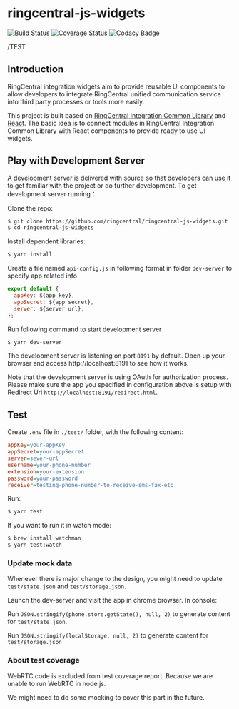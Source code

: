 # ringcentral-js-widgets

[![Build Status](https://travis-ci.org/ringcentral/ringcentral-js-widgets.svg?branch=master)](https://travis-ci.org/ringcentral/ringcentral-js-widgets)
[![Coverage Status](https://coveralls.io/repos/github/ringcentral/ringcentral-js-widgets/badge.svg?branch=master)](https://coveralls.io/github/ringcentral/ringcentral-js-widgets?branch=master)
[![Codacy Badge](https://api.codacy.com/project/badge/Grade/81c5e5334eff454b9404b05b5c29e09b)](https://www.codacy.com/app/RingCentral/ringcentral-js-widgets?utm_source=github.com&utm_medium=referral&utm_content=ringcentral/ringcentral-js-widgets&utm_campaign=badger)

/TEST
## Introduction

RingCentral integration widgets aim to provide reusable UI components to allow developers to integrate RingCentral unified communication service into third party processes or tools more easily.

This project is built based on [RingCentral Integration Common Library](https://www.npmjs.com/package/ringcentral-integration) and [React](https://facebook.github.io/react/). The basic idea is to connect modules in RingCentral Integration Common Library with React components to provide ready to use UI widgets.


## Play with Development Server

A development server is delivered with source so that developers can use it to get familiar with the project or do further development. To get development server running：

Clone the repo:

```bash
$ git clone https://github.com/ringcentral/ringcentral-js-widgets.git
$ cd ringcentral-js-widgets
```

Install dependent libraries:

```bash
$ yarn install
```

Create a file named `api-config.js` in following format in folder `dev-server` to specify app related info

```javascript
export default {
  appKey: ${app key},
  appSecret: ${app secret},
  server: ${server url},
};
```

Run following command to start development server

```bash
$ yarn dev-server
```

The development server is listening on port `8191` by default.
Open up your browser and access http://localhost:8191 to see how it works.

Note that the development server is using OAuth for authorization process.
Please make sure the app you specified in configuration above is setup with Redirect Uri `http://localhost:8191/redirect.html`.


## Test

Create `.env` file in `./test/` folder, with the following content:

```ini
appKey=your-appKey
appSecret=your-appSecret
server=sever-url
username=your-phone-number
extension=your-extension
password=your-password
receiver=testing-phone-number-to-receive-sms-fax-etc
```

Run:

```bash
$ yarn test
```

If you want to run it in watch mode:

```bash
$ brew install watchman
$ yarn test:watch
```

### Update mock data

Whenever there is major change to the design, you might need to update `test/state.json` and `test/storage.json`.

Launch the dev-server and visit the app in chrome browser. In console:

Run `JSON.stringify(phone.store.getState(), null, 2)` to generate content for `test/state.json`.

Run `JSON.stringify(localStorage, null, 2)` to generate content for `test/storage.json`


### About test coverage

WebRTC code is excluded from test coverage report. Because we are unable to run WebRTC in node.js.

We might need to do some mocking to cover this part in the future.
